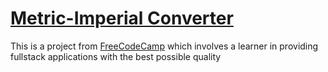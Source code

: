 # [Metric-Imperial Converter](https://www.freecodecamp.org/learn/quality-assurance/quality-assurance-projects/metric-imperial-converter)

This is a project from [FreeCodeCamp](https://https://freecodecamp.org) which involves a learner in providing fullstack applications with the best possible quality

